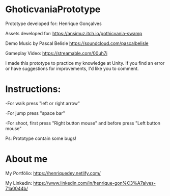 # GhoticvaniaPrototype

Prototype developed for: Henrique Gonçalves

Assets developed for: https://ansimuz.itch.io/gothicvania-swamp

Demo Music by Pascal Belisle https://soundcloud.com/pascalbelisle 

Gameplay Video: https://streamable.com/00uh7i


I made this prototype to practice my knowledge at Unity. If you find an error or have suggestions for improvements, I'd like you to comment.

# Instructions: 

-For walk press "left or right arrow"

-For jump press "space bar"

-For shoot, first press "Right button mouse" and before press "Left button mouse"

Ps: Prototype contain some bugs!

# About me

My Portfólio: https://henriquedev.netlify.com/

My Linkedin: https://www.linkedin.com/in/henrique-gon%C3%A7alves-71a0044b/
